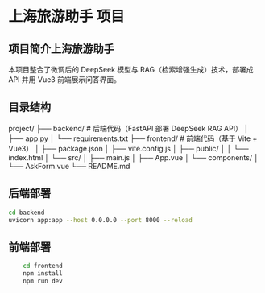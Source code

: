 # 上海旅游助手 项目

## 项目简介上海旅游助手
本项目整合了微调后的 DeepSeek 模型与 RAG（检索增强生成）技术，部署成 API 并用 Vue3 前端展示问答界面。

## 目录结构

project/ ├── backend/ # 后端代码（FastAPI 部署 DeepSeek RAG API） │ ├── app.py │ └── requirements.txt ├── frontend/ # 前端代码（基于 Vite + Vue3） │ ├── package.json │ ├── vite.config.js │ ├── public/ │ │ └── index.html │ └── src/ │ ├── main.js │ ├── App.vue │ └── components/ │ └── AskForm.vue └── README.md

## 后端部署

   ```bash
   cd backend
   uvicorn app:app --host 0.0.0.0 --port 8000 --reload
   ```

## 前端部署
```bash
    cd frontend
    npm install
    npm run dev
```

